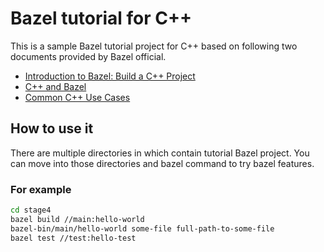 # Bazel tutorial for C++

This is a sample Bazel tutorial project for C++ based on following two documents provided by Bazel official.

* [Introduction to Bazel: Build a C++ Project](https://docs.bazel.build/versions/master/tutorial/cpp.html)
* [C++ and Bazel](https://docs.bazel.build/versions/master/cpp-use-cases.html)
* [Common C++ Use Cases](https://docs.bazel.build/versions/master/cpp-use-cases.html)

## How to use it

There are multiple directories in which contain tutorial Bazel project.
You can move into those directories and bazel command to try bazel features.

### For example

``` bash
cd stage4
bazel build //main:hello-world
bazel-bin/main/hello-world some-file full-path-to-some-file
bazel test //test:hello-test
```